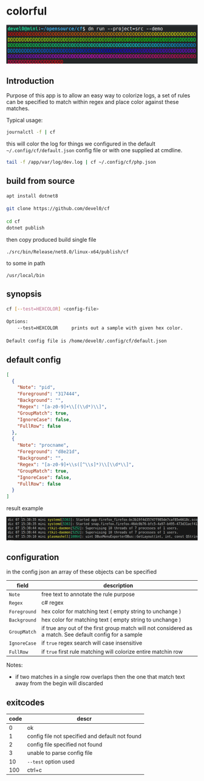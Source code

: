# colorful

![](doc/demo.png)

## Introduction

Purpose of this app is to allow an easy way to colorize logs,
a set of rules can be specified to match within regex and place color against these matches.

Typical usage:

```sh
journalctl -f | cf
```

this will color the log for things we configured in the default `~/.config/cf/default.json` config file or with one supplied at cmdline.

```sh
tail -f /app/var/log/dev.log | cf ~/.config/cf/php.json
```

## build from source

```sh
apt install dotnet8

git clone https://github.com/devel0/cf

cd cf
dotnet publish
```

then copy produced build single file

`./src/bin/Release/net8.0/linux-x64/publish/cf`

to some in path

`/usr/local/bin`

## synopsis

```sh
cf [--test=HEXCOLOR] <config-file>

Options:
    --test=HEXCOLOR     prints out a sample with given hex color.

Default config file is /home/devel0/.config/cf/default.json
```

## default config

```json
[
  {
    "Note": "pid",
    "Foreground": "317444",
    "Background": "",
    "Regex": "[a-z0-9]+\\[(\\d*)\\]",
    "GroupMatch": true,
    "IgnoreCase": false,
    "FullRow": false
  },
  {
    "Note": "procname",
    "Foreground": "d8e21d",
    "Background": "",
    "Regex": "[a-z0-9]+\\s([^\\s]*)\\[\\d*\\]",
    "GroupMatch": true,
    "IgnoreCase": false,
    "FullRow": false
  }
]
```

result example

![](./doc/sample.png)

## configuration

in the config json an array of these objects can be specified

| field        | description                                                                                              |
| ------------ | -------------------------------------------------------------------------------------------------------- |
| `Note`       | free text to annotate the rule purpose                                                                   |
| `Regex`      | c# regex                                                                                                 |
| `Foreground` | hex color for matching text ( empty string to unchange )                                                 |
| `Background` | hex color for matching text ( empty string to unchange )                                                 |
| `GroupMatch` | if true any out of the first group match will not considered as a match. See default config for a sample |
| `IgnoreCase` | if `true` regex search will case insensitive                                                             |
| `FullRow`    | if `true` first rule matching will colorize entire matchin row                                           |

Notes:
- if two matches in a single row overlaps then the one that match text away from the begin will discarded

## exitcodes

| code | descr                                           |
| ---- | ----------------------------------------------- |
| 0    | ok                                              |
| 1    | config file not specified and default not found |
| 2    | config file specified not found                 |
| 3    | unable to parse config file                     |
| 10   | `--test` option used                            |
| 100  | ctrl+c                                          |
